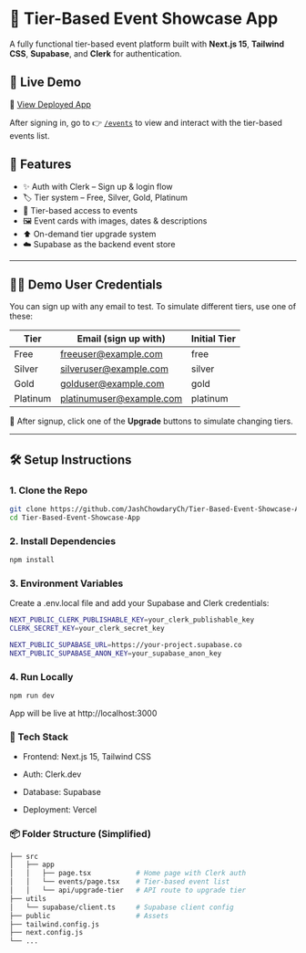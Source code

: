 # 🎉 Tier-Based Event Showcase App

A fully functional tier-based event platform built with **Next.js 15**, **Tailwind CSS**, **Supabase**, and **Clerk** for authentication.

## 🚀 Live Demo

🔗 [View Deployed App](https://tier-based-event-showcase-app.vercel.app/)

After signing in, go to 👉 [`/events`](https://tier-based-event-showcase-app.vercel.app/events) to view and interact with the tier-based events list.

## 📂 Features

- ✨ Auth with Clerk – Sign up & login flow
- 🏷️ Tier system – Free, Silver, Gold, Platinum
- 🔐 Tier-based access to events
- 🖼️ Event cards with images, dates & descriptions
- ⬆️ On-demand tier upgrade system
- ☁️ Supabase as the backend event store

---

## 🧑‍💻 Demo User Credentials

You can sign up with any email to test. To simulate different tiers, use one of these:

| Tier     | Email (sign up with)       | Initial Tier |
|----------|----------------------------|---------------|
| Free     | freeuser@example.com       | free          |
| Silver   | silveruser@example.com     | silver        |
| Gold     | golduser@example.com       | gold          |
| Platinum | platinumuser@example.com   | platinum      |

🔧 After signup, click one of the **Upgrade** buttons to simulate changing tiers.

---

## 🛠️ Setup Instructions

### 1. Clone the Repo

```bash
git clone https://github.com/JashChowdaryCh/Tier-Based-Event-Showcase-App.git
cd Tier-Based-Event-Showcase-App
```
### 2. Install Dependencies
```bash
npm install
```
### 3. Environment Variables
Create a .env.local file and add your Supabase and Clerk credentials:
``` bash
NEXT_PUBLIC_CLERK_PUBLISHABLE_KEY=your_clerk_publishable_key
CLERK_SECRET_KEY=your_clerk_secret_key

NEXT_PUBLIC_SUPABASE_URL=https://your-project.supabase.co
NEXT_PUBLIC_SUPABASE_ANON_KEY=your_supabase_anon_key
```
### 4. Run Locally
```bash
npm run dev
```
App will be live at http://localhost:3000

### 🧾 Tech Stack

 - Frontend: Next.js 15, Tailwind CSS

 - Auth: Clerk.dev

 - Database: Supabase

- Deployment: Vercel

### 📦 Folder Structure (Simplified)
```bash
├── src
│   ├── app
│   │   ├── page.tsx           # Home page with Clerk auth
│   │   └── events/page.tsx    # Tier-based event list
│   │   └── api/upgrade-tier   # API route to upgrade tier
├── utils
│   └── supabase/client.ts     # Supabase client config
├── public                     # Assets
├── tailwind.config.js
├── next.config.js
└── ...
```
